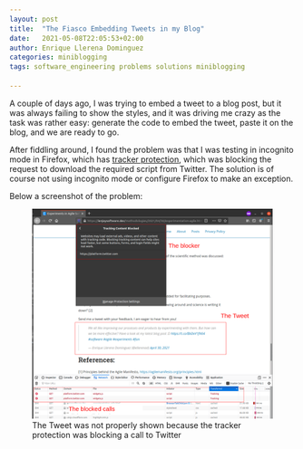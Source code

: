 ```yaml
---
layout: post
title:  "The Fiasco Embedding Tweets in my Blog"
date:   2021-05-08T22:05:53+02:00
author: Enrique Llerena Dominguez
categories: miniblogging
tags: software_engineering problems solutions miniblogging
  
---
```


A couple of days ago, I was trying to embed a tweet to a blog post, but it was always failing to show the styles,
and it was driving me crazy as the task was rather easy: generate the code to embed the tweet, paste it on the blog, and we are ready to go.

After fiddling around, I found the problem was that I was testing in incognito mode in Firefox, which has [tracker protection](https://support.mozilla.org/en-US/kb/enhanced-tracking-protection-firefox-desktop),
which was blocking the request to download the required script from Twitter. The solution is of course not using incognito mode or
configure Firefox to make an exception. 

Below a screenshot of the problem:

<figure>
  <img src="/assets/miniposts/embedded-tweet-problem.png" alt="Showing the problem caused by Firefox tracker protection"/>
  <figcaption class="image-description">The Tweet was not properly shown because the tracker protection was blocking a call to Twitter</figcaption>
</figure>




